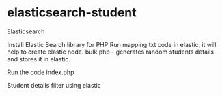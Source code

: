 # elasticsearch-student
Elasticsearch

Install Elastic Search library for PHP
Run mapping.txt code in elastic, it will help to create elastic node.
bulk.php - generates random students details and stores it in elastic.

Run the code index.php

Student details filter using elastic 


